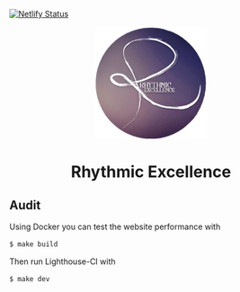 [![Netlify Status](https://api.netlify.com/api/v1/badges/c123a083-9460-4c4b-98dc-9bf81f2dce10/deploy-status)](https://app.netlify.com/sites/rhythmic-excellence/deploys)

<p align="center">
  <a href="https://next.gatsbyjs.org">
    <img alt="Rhythmic Excellence" src="https://raw.githubusercontent.com/RhythmicExcellence/rhythmicexcellence.london/master/static/img/logo.png" width="200" />
  </a>
</p>
<h1 align="center">
  Rhythmic Excellence
</h1>

## Audit

Using Docker you can test the website performance with

```sh
$ make build
```

Then run Lighthouse-CI with

```sh
$ make dev
```
